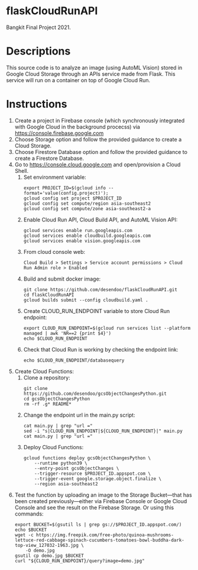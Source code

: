 # flaskCloudRunAPI
 Bangkit Final Project 2021.
# Descriptions
 This source code is to analyze an image (using AutoML Vision) stored in Google Cloud Storage through an APIs service made from Flask. This service will run on a container on top of Google Cloud Run.
# Instructions
 1. Create a project in Firebase console (which synchronously integrated with Google Cloud in the background procecss) via https://console.firebase.google.com
 2. Choose Storage option and follow the provided guidance to create a Cloud Storage.
 3. Choose Firestore Database option and follow the provided guidance to create a Firestore Database.
 4. Go to https://console.cloud.google.com and open/provision a Cloud Shell.
     1. Set environment variable:
        ```
        export PROJECT_ID=$(gcloud info --format='value(config.project)');
        gcloud config set project $PROJECT_ID
        gcloud config set compute/region asia-southeast2
        gcloud config set compute/zone asia-southeast2-a
        ```
     2. Enable Cloud Run API, Cloud Build API, and AutoML Vision API:
        ```
        gcloud services enable run.googleapis.com
        gcloud services enable cloudbuild.googleapis.com
        gcloud services enable vision.googleapis.com
        ```
     4. From cloud console web:
        ```
        Cloud Build > Settings > Service account permissions > Cloud Run Admin role > Enabled
        ```
     6. Build and submit docker image:
        ```
        git clone https://github.com/desendoo/flaskCloudRunAPI.git
        cd flaskCloudRunAPI
        gcloud builds submit --config cloudbuild.yaml .
        ```
     8. Create CLOUD_RUN_ENDPOINT variable to store Cloud Run endpoint:
        ```
        export CLOUD_RUN_ENDPOINT=$(gcloud run services list --platform managed | awk 'NR==2 {print $4}')
        echo $CLOUD_RUN_ENDPOINT
        ```
     9. Check that Cloud Run is working by checking the endpoint link:
        ```
        echo $CLOUD_RUN_ENDPOINT/databasequery
        ```
 5. Create Cloud Functions:
     1. Clone a repository:
         ```
         git clone https://github.com/desendoo/gcsObjectChangesPython.git
         cd gcsObjectChangesPython
         rm -rf .g* README*
         ```
     2. Change the endpoint url in the main.py script:
        ```
        cat main.py | grep "url ="
        sed -i "s|CLOUD_RUN_ENDPOINT|${CLOUD_RUN_ENDPOINT}|" main.py
        cat main.py | grep "url ="
        ```
     4. Deploy Cloud Functions:
        ```
        gcloud functions deploy gcsObjectChangesPython \
            --runtime python39 \
            --entry-point gcsObjectChanges \
            --trigger-resource $PROJECT_ID.appspot.com \
            --trigger-event google.storage.object.finalize \
            --region asia-southeast2
        ```
 6. Test the function by uploading an image to the Storage Bucket—that has been created previously—either via Firebase Console or Google Cloud Console and see the result on the Firebase Storage. Or using this commands:
    ```
    export BUCKET=$(gsutil ls | grep gs://$PROJECT_ID.appspot.com/)
    echo $BUCKET
    wget -c https://img.freepik.com/free-photo/quinoa-mushrooms-lettuce-red-cabbage-spinach-cucumbers-tomatoes-bowl-buddha-dark-top-view_127032-1963.jpg \
        -O demo.jpg
    gsutil cp demo.jpg $BUCKET
    curl "${CLOUD_RUN_ENDPOINT}/query?image=demo.jpg"
    ```
